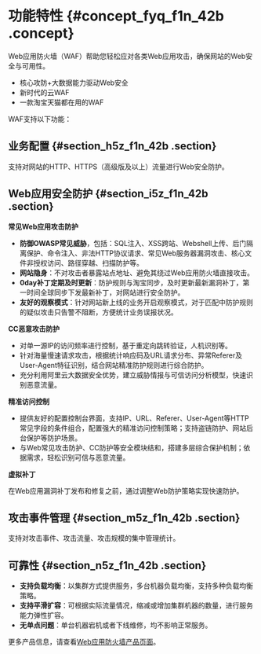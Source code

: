 # 功能特性 {#concept_fyq_f1n_42b .concept}

Web应用防火墙（WAF）帮助您轻松应对各类Web应用攻击，确保网站的Web安全与可用性。

-   核心攻防+大数据能力驱动Web安全
-   新时代的云WAF
-   一款淘宝天猫都在用的WAF

WAF支持以下功能：

## 业务配置 {#section_h5z_f1n_42b .section}

支持对网站的HTTP、HTTPS（高级版及以上）流量进行Web安全防护。

## Web应用安全防护 {#section_i5z_f1n_42b .section}

**常见Web应用攻击防护**

-   **防御OWASP常见威胁**，包括：SQL注入、XSS跨站、Webshell上传、后门隔离保护、命令注入、非法HTTP协议请求、常见Web服务器漏洞攻击、核心文件非授权访问、路径穿越、扫描防护等。
-   **网站隐身**：不对攻击者暴露站点地址、避免其绕过Web应用防火墙直接攻击。
-   **0day补丁定期及时更新**：防护规则与淘宝同步，及时更新最新漏洞补丁，第一时间全球同步下发最新补丁，对网站进行安全防护。
-   **友好的观察模式**：针对网站新上线的业务开启观察模式，对于匹配中防护规则的疑似攻击只告警不阻断，方便统计业务误报状况。

**CC恶意攻击防护**

-   对单一源IP的访问频率进行控制，基于重定向跳转验证，人机识别等。
-   针对海量慢速请求攻击，根据统计响应码及URL请求分布、异常Referer及User-Agent特征识别，结合网站精准防护规则进行综合防护。
-   充分利用阿里云大数据安全优势，建立威胁情报与可信访问分析模型，快速识别恶意流量。

**精准访问控制**

-   提供友好的配置控制台界面，支持IP、URL、Referer、User-Agent等HTTP常见字段的条件组合，配置强大的精准访问控制策略；支持盗链防护、网站后台保护等防护场景。
-   与Web常见攻击防护、CC防护等安全模块结和，搭建多层综合保护机制；依据需求，轻松识别可信与恶意流量。

**虚拟补丁**

在Web应用漏洞补丁发布和修复之前，通过调整Web防护策略实现快速防护。

## 攻击事件管理 {#section_m5z_f1n_42b .section}

支持对攻击事件、攻击流量、攻击规模的集中管理统计。

## 可靠性 {#section_n5z_f1n_42b .section}

-   **支持负载均衡**：以集群方式提供服务，多台机器负载均衡，支持多种负载均衡策略。
-   **支持平滑扩容**：可根据实际流量情况，缩减或增加集群机器的数量，进行服务能力弹性扩容。
-   **无单点问题**：单台机器宕机或者下线维修，均不影响正常服务。

更多产品信息，请查看[Web应用防火墙产品页面](https://www.alibabacloud.com/zh/product/waf)。

